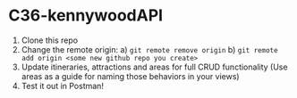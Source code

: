 # C36-kennywoodAPI

1. Clone this repo
1. Change the remote origin:
   a) `git remote remove origin`
   b) `git remote add origin <some new github repo you create>`
1. Update itineraries, attractions and areas for full CRUD functionality 
   (Use areas as a guide for naming those behaviors in your views)
1. Test it out in Postman!
